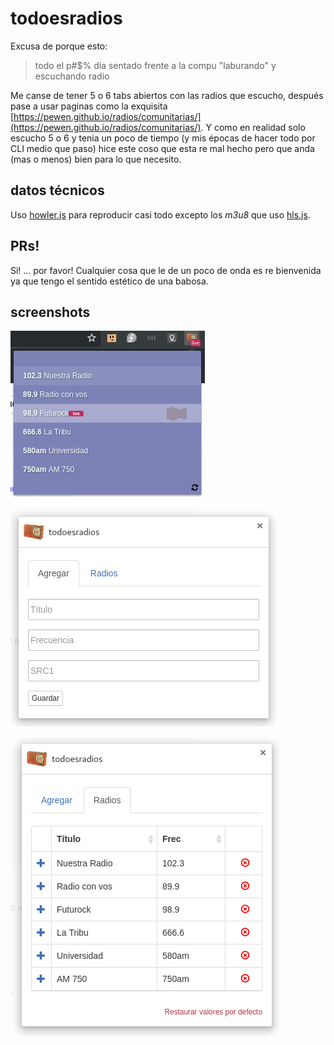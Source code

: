 # todoesradios

Excusa de porque esto:

> todo el p#$% día sentado frente a la compu "laburando" y escuchando radio

Me canse de tener 5 o 6 tabs abiertos con las radios que escucho, después pase a usar paginas como la exquisita [https://pewen.github.io/radios/comunitarias/](https://pewen.github.io/radios/comunitarias/).
Y como en realidad solo escucho 5 o 6 y tenia un poco de tiempo (y mis épocas de hacer todo por CLI medio que paso) hice este coso que esta re mal hecho pero que anda (mas o menos) bien para lo que necesito.

## datos técnicos
Uso [howler.js](howlerjs.com) para reproducir casi todo excepto los _m3u8_ que uso [hls.js](https://github.com/video-dev/hls.js/).

## PRs!
Si! ... por favor! Cualquier cosa que le de un poco de onda es re bienvenida ya que tengo el sentido estético de una babosa.

## screenshots

![popup](./docs/img/popup.png)

![option_add](./docs/img/option_add.png)

![option_list](./docs/img/option_list.png)
